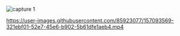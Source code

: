 ![capture 1](https://user-images.githubusercontent.com/85923077/157093263-e8426eea-ddc5-474b-b19f-c75a882a58c1.JPG)



https://user-images.githubusercontent.com/85923077/157093569-321ebf01-52e7-45e6-b902-5b61dfe1aeb4.mp4

